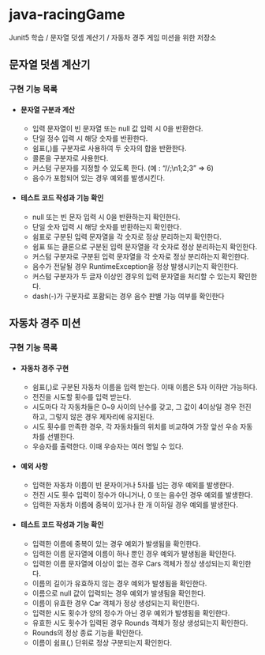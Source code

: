 # java-racingGame

Junit5 학습 / 문자열 덧셈 계산기 / 자동차 경주 게임 미션을 위한 저장소

## 문자열 덧셈 계산기

### 구현 기능 목록

- #### 문자열 구분과 계산
  - 입력 문자열이 빈 문자열 또는 null 값 입력 시 0을 반환한다.
  - 단일 정수 입력 시 해당 숫자를 반환한다.
  - 쉼표(,)를 구분자로 사용하여 두 숫자의 합을 반환한다.
  - 콜론을 구분자로 사용한다.
  - 커스텀 구분자를 지정할 수 있도록 한다. (예 : “//;\n1;2;3” => 6)
  - 음수가 포함되어 있는 경우 예외를 발생시킨다.

- #### 테스트 코드 작성과 기능 확인
  - null 또는 빈 문자 입력 시 0을 반환하는지 확인한다.
  - 단일 숫자 입력 시 해당 숫자를 반환하는지 확인한다.
  - 쉼표로 구분된 입력 문자열을 각 숫자로 정상 분리하는지 확인한다.
  - 쉼표 또는 클론으로 구분된 입력 문자열을 각 숫자로 정상 분리하는지 확인한다.
  - 커스텀 구분자로 구분된 입력 문자열을 각 숫자로 정상 분리하는지 확인한다.
  - 음수가 전달될 경우 RuntimeException을 정상 발생시키는지 확인한다.
  - 커스텀 구분자가 두 글자 이상인 경우의 입력 문자열을 처리할 수 있는지 확인한다.
  - dash(-)가 구분자로 포홤되는 경우 음수 판별 가능 여부를 확인한다

## 자동차 경주 미션

### 구현 기능 목록

- #### 자동차 경주 구현
  - 쉼표(,)로 구분된 자동차 이름을 입력 받는다. 이때 이름은 5자 이하만 가능하다.
  - 전진을 시도할 횟수를 입력 받는다.
  - 시도마다 각 자동차들은 0~9 사이의 난수를 갖고, 그 값이 4이상일 경우 전진하고, 그렇지 않은 경우 제자리에 유지된다.
  - 시도 횟수를 만족한 경우, 각 자동차들의 위치를 비교하여 가장 앞선 우승 자동차를 선별한다.
  - 우승자를 출력한다. 이때 우승자는 여러 명일 수 있다.

- #### 예외 사항
  - 입력한 자동차 이름이 빈 문자이거나 5자를 넘는 경우 예외를 발생한다.
  - 전진 시도 횟수 입력이 정수가 아니거나, 0 또는 음수인 경우 예외를 발생한다.
  - 입력한 자동차 이름에 중복이 있거나 한 개 이하일 경우 예외를 발생한다.

- #### 테스트 코드 작성과 기능 확인
  - 입력한 이름에 중복이 있는 경우 예외가 발생됨을 확인한다.
  - 입력한 이름 문자열에 이름이 하나 뿐인 경우 예외가 발생됨을 확인한다.
  - 입력한 이름 문자열에 이상이 없는 경우 Cars 객체가 정상 생성되는지 확인한다.
  - 이름의 길이가 유효하지 않는 경우 예외가 발생됨을 확인한다.
  - 이름으로 null 값이 입력되는 경우 예외가 발생됨을 확인한다.
  - 이름이 유효한 경우 Car 객체가 정상 생성되는지 확인한다.
  - 입력한 시도 횟수가 양의 정수가 아닌 경우 예외가 발생됨을 확인한다.
  - 유효한 시도 횟수가 입력된 경우 Rounds 객체가 정상 생성되는지 확인한다.
  - Rounds의 정상 종료 기능을 확인한다.
  - 이름이 쉼표(,) 단위로 정상 구분되는지 확인한다.